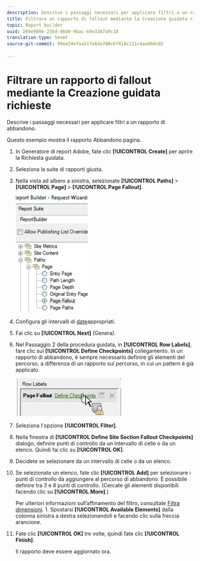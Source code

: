 ```yaml
---
description: Descrive i passaggi necessari per applicare filtri a un rapporto di abbandono.
title: Filtrare un rapporto di fallout mediante la Creazione guidata richieste
topic: Report builder
uuid: 269e900e-23bd-48d8-9bac-69e3167a9c18
translation-type: tm+mt
source-git-commit: 99ee24efaa517e8da700c67818c111c4aa90dc02

---
```



# Filtrare un rapporto di fallout mediante la Creazione guidata richieste

Descrive i passaggi necessari per applicare filtri a un rapporto di abbandono.

Questo esempio mostra il rapporto Abbandono pagina.

1. In Generatore di report Adobe, fate clic **[!UICONTROL Create]** per aprire la Richiesta guidata.
1. Seleziona la suite di rapporti giusta.
1. Nella vista ad albero a sinistra, selezionate **[!UICONTROL Paths]** &gt; **[!UICONTROL Page]** &gt; **[!UICONTROL Page Fallout]**.

   ![](assets/page_fallout.png)

1. Configura gli intervalli di [date](/help/analyze/report-builder/data-requests/configuring-report-dates/custom-calendar.md)appropriati.
1. Fai clic su **[!UICONTROL Next]** (Genera).
1. Nel Passaggio 2 della procedura guidata, in **[!UICONTROL Row Labels]**, fare clic sul **[!UICONTROL Define Checkpoints]** collegamento. In un rapporto di abbandono, è sempre necessario definire gli elementi del percorso, a differenza di un rapporto sul percorso, in cui un pattern è già applicato.

   ![](assets/define_checkpoints.png)

1. Seleziona l'opzione **[!UICONTROL Filter]**.

1. Nella finestra di **[!UICONTROL Define Site Section Fallout Checkpoints]** dialogo, definire punti di controllo da un intervallo di celle o da un elenco. Quindi fai clic su **[!UICONTROL OK]**.
1. Decidete se selezionare da un intervallo di celle o da un elenco.
1. Se selezionate un elenco, fate clic **[!UICONTROL Add]** per selezionare i punti di controllo da aggiungere al percorso di abbandono. È possibile definire tra 3 e 8 punti di controllo. (Cercate gli elementi disponibili facendo clic su **[!UICONTROL More]**.)

   Per ulteriori informazioni sull’affinamento del filtro, consultate [Filtra dimensioni](/help/analyze/report-builder/layout/c-filter-dimensions/filter-dimensions.md). 1. Spostarsi **[!UICONTROL Available Elements]** dalla colonna sinistra a destra selezionandoli e facendo clic sulla freccia arancione.
1. Fate clic **[!UICONTROL OK]** tre volte, quindi fate clic **[!UICONTROL Finish]**.

   Il rapporto deve essere aggiornato ora.

